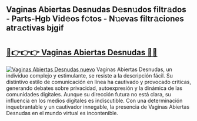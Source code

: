 ## Vaginas Abiertas Desnudas D𝚎sn𝚞dos filtr𝚊dos - Parts-Hgb Vid𝚎os f𝚘tos - N𝚞evas filtr𝚊ciones atr𝚊ctivas bjgif

# <h2><a href="http://mbcj6o.tromn.icu/?c=Vaginas+Abiertas+Desnudas">🔗👉👉👉 Vaginas Abiertas Desnudas 🔗🔗</a></h2>

[![Vaginas Abiertas Desnudas nuevo](https://i.imgur.com/pEAQMta.gif)](http://mbcj6o.tromn.icu/?c=Vaginas+Abiertas+Desnudas)
Vaginas Abiertas Desnudas, un individuo complejo y estimulante, se resiste a la descripción fácil. Su distintivo estilo de comunicación en línea ha cautivado y provocado críticas, generando debates sobre privacidad, autoexpresión y la dinámica de las comunidades digitales. Aunque su dirección futura no está clara, su influencia en los medios digitales es indiscutible. Con una determinación inquebrantable y un cautivador innegable, la presencia de Vaginas Abiertas Desnudas en el mundo virtual es incontenible.
